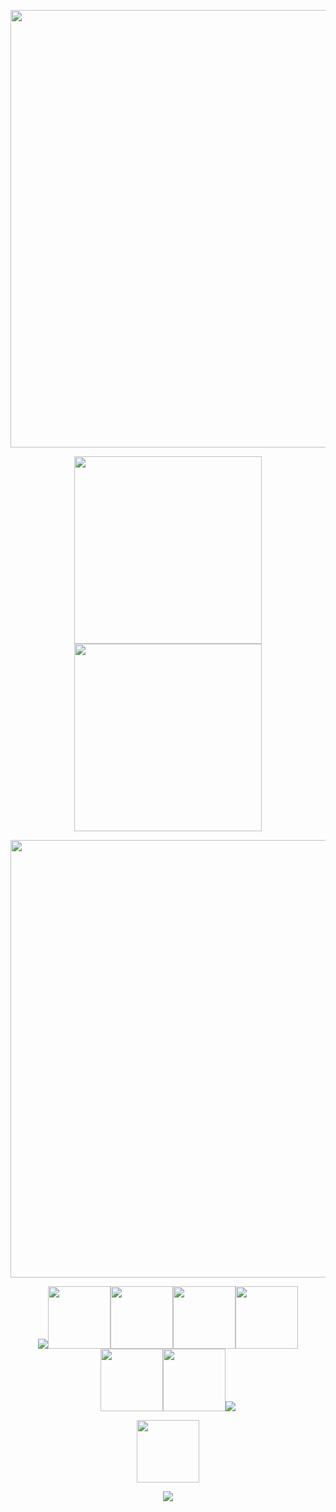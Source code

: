 <p align="center"><img src="https://64.media.tumblr.com/2fd2535de98aaaa049b7d66f0a67e9d5/e76faec27ac673e0-58/s1280x1920/4c0f804ca16959a42802e478117a40ab1e71f780.gifv" width="700">
<p align="center"><img src="https://spotify-github-profile.kittinanx.com/api/view?uid=31nthrfejdrl5ztsoldu5q2cncju&cover_image=true&theme=novatorem&show_offline=false&background_color=000000&interchange=false&bar_color=cb0303&bar_color_cover=false)](https://github.com/kittinan/spotify-github-profile)" width="300">
<img src="https://64.media.tumblr.com/7fbfbb3dda232f8b4de7f48766ecc07a/c5f99bdb27863727-1c/s540x810/b3039e03cd22c7c399c0dd51df900cacbb468189.pnj" width="300">
<p align="center"><img src="https://64.media.tumblr.com/929a1d024225617ad706df0cf727f8e5/f62b77454022362b-3e/s1280x1920/0e93429c587bb24bbed50d11e37fe1a8decca8fc.gifv" width="700">
<p align="center"><img src="https://64.media.tumblr.com/bda4e8b766d6f5aaa4f8505aea3ef0ea/4149a1d35ab9816c-e6/s75x75_c1/a63975ffe3f5a93c85d889c20ac683e9e2474b25.gifv"><a href="https://osian.atabook.org" title="ata"><img src="https://64.media.tumblr.com/b2788c4773cda77b3f68e967804d0c06/4bdb019b1336e29b-b5/s540x810/32030bd3b5a7298c83590755558f1713eed8af91.pnj" width="100"></a><a href="https://guns.lol/decal" title="guns"><img src="https://64.media.tumblr.com/1ab3049bd0f9694e990a727c3f60b19b/4bdb019b1336e29b-80/s540x810/3a7bb7941d9db06506584515c28e1adc65a0f92d.pnj" width="100"></a><a href="https://listography.com/jekosian" title="listo"><img src="https://64.media.tumblr.com/b570f3a2dbb91e0018366fd90c946201/4bdb019b1336e29b-b2/s540x810/da88a03cd97f8ef0266d0a0613238df6a3b4991d.pnj" width="100"></a><a href="https://rentry.co/membox" title="membox"><img src="https://64.media.tumblr.com/3879030c518e4a7226311e2646014066/4bdb019b1336e29b-e4/s540x810/395e81b5e82673b9da896960151341bb8d23966b.pnj" width="100"></a><a href="https://en.pronouns.page/@picklecruncher" title="prn"><img src="https://64.media.tumblr.com/d0f4278c35731d409458e5fee983b32b/4bdb019b1336e29b-1b/s540x810/105321d13c1091adc6b8463963d4c65f41832adb.pnj" width="100"></a><a href="https://rentry.co/fret" title="rentry"><img src="https://64.media.tumblr.com/0c13e7680976156130a4d9c5341bd76f/4bdb019b1336e29b-89/s540x810/4235a5eaa1d17ae3ad70119251f0e63a494c9149.pnj" width="100"></a><img src="https://64.media.tumblr.com/4829d986f95e4abc1137b5e03991802e/4149a1d35ab9816c-cd/s75x75_c1/20fd0f71237bfd5c21a22d92ad23420c7fceaaa4.gifv">
<p align="center"><img src="https://komarev.com/ghpvc/?username=jekosian&&label=୨୧-Specs&color=cb0303&style=plastic" width="100">
  
<p align="center"><img src="https://64.media.tumblr.com/92bb16ec712d28257be94ee4ddfae141/132c09c2386dbe24-71/s250x400/a547da560d35fd523369b01b77afab1af0678778.gifv">
